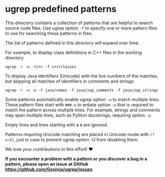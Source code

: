ugrep predefined patterns
=========================

This directory contains a collection of patterns that are helpful to search
source code files.  Use ugrep option `-f` to specify one or more pattern files
to use for searching these patterns in files.

The list of patterns defined in this directory will expand over time.

For example, to display class definitions in C++ files in the working directory

    ugrep -r -o -tc++ -f c++/classes

To display Java identifiers (Unicode) with the line numbers of the matches, but
skipping all matches of identifiers in comments and strings:

    ugrep -r -n -o -f java/names -f java/zap_comments -f java/zap_strings

Some patterns automatically enable ugrep option `-o` to match multiple lines.
These pattern files start with `###-o` to enbale option `-o` that is required
to match the pattern across multiple lines.  For example, strings and comments
may span multiple lines, such as Python docstrings, requiring option `-o`.

Empty lines and lines starting with a `#` are ignored.

Patterns requiring Unicode matching are placed in Unicode mode with `(?u:X)`,
just in case to prevent ugrep option -U from disabling them.

We love your contributions to this effort! ❤️

**If you encounter a problem with a pattern or you discover a bug in a pattern,
please open an issue at GitHub https://github.com/Genivia/ugrep/issues**

